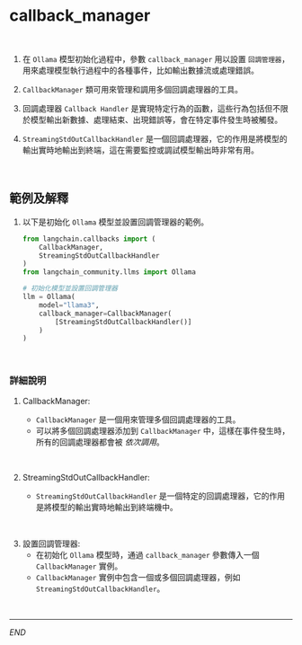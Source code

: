 # callback_manager

<br>

1. 在 `Ollama` 模型初始化過程中，參數 `callback_manager` 用以設置 `回調管理器`，用來處理模型執行過程中的各種事件，比如輸出數據流或處理錯誤。

2. `CallbackManager` 類可用來管理和調用多個回調處理器的工具。

3. 回調處理器 `Callback Handler` 是實現特定行為的函數，這些行為包括但不限於模型輸出新數據、處理結束、出現錯誤等，會在特定事件發生時被觸發。

4. `StreamingStdOutCallbackHandler` 是一個回調處理器，它的作用是將模型的輸出實時地輸出到終端，這在需要監控或調試模型輸出時非常有用。

<br>

## 範例及解釋

1. 以下是初始化 `Ollama` 模型並設置回調管理器的範例。

    ```python
    from langchain.callbacks import (
        CallbackManager,
        StreamingStdOutCallbackHandler
    )
    from langchain_community.llms import Ollama

    # 初始化模型並設置回調管理器
    llm = Ollama(
        model="llama3",
        callback_manager=CallbackManager(
            [StreamingStdOutCallbackHandler()]
        )
    )
    ```

<br>

### 詳細說明

1. CallbackManager:

   - `CallbackManager` 是一個用來管理多個回調處理器的工具。
   - 可以將多個回調處理器添加到 `CallbackManager` 中，這樣在事件發生時，所有的回調處理器都會被 _依次調用_。

<br>

2. StreamingStdOutCallbackHandler:

   - `StreamingStdOutCallbackHandler` 是一個特定的回調處理器，它的作用是將模型的輸出實時地輸出到終端機中。

<br>

3. 設置回調管理器:
   - 在初始化 `Ollama` 模型時，通過 `callback_manager` 參數傳入一個 `CallbackManager` 實例。
   - `CallbackManager` 實例中包含一個或多個回調處理器，例如 `StreamingStdOutCallbackHandler`。

<br>

___

_END_